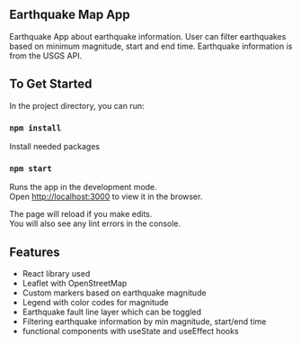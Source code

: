 ## Earthquake Map App

Earthquake App about earthquake information. User can filter earthquakes based on minimum magnitude, start and end time. 
Earthquake information is from the USGS API.

## To Get Started

In the project directory, you can run:

### `npm install`

Install needed packages 

### `npm start`

Runs the app in the development mode.<br>
Open [http://localhost:3000](http://localhost:3000) to view it in the browser.

The page will reload if you make edits.<br>
You will also see any lint errors in the console.

## Features

- React library used
- Leaflet with OpenStreetMap
- Custom markers based on earthquake magnitude
- Legend with color codes for magnitude
- Earthquake fault line layer which can be toggled
- Filtering earthquake information by min magnitude, start/end time
- functional components with useState and useEffect hooks
